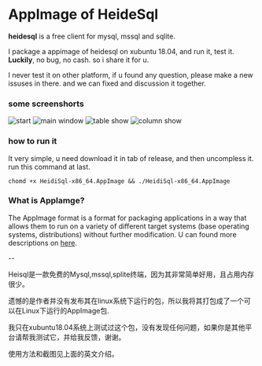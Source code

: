 # AppImage of HeideSql

**heidesql** is a free client for mysql, mssql and sqlite. 

I package a appimage of heidesql on xubuntu 18.04, and run it, test it. **Luckily**, no bug, no cash. so i share it for u.

I never test it on other platform, if u found any question, please make a new issuses in there. and we can fixed and discussion it together.

### some screenshorts
![start](https://raw.githubusercontent.com/viger/AppImage_HeideSql/master/screenshorts/Selection_013.png)
![main window](https://raw.githubusercontent.com/viger/AppImage_HeideSql/master/screenshorts/Selection_014.png)
![table show](https://raw.githubusercontent.com/viger/AppImage_HeideSql/master/screenshorts/Selection_015.png)
![column show](https://raw.githubusercontent.com/viger/AppImage_HeideSql/master/screenshorts/Selection_016.png)

### how to run it
It very simple, u need download it in tab of release, and then uncompless it. run this command at last.
```
chomd +x HeidiSql-x86_64.AppImage && ./HeidiSql-x86_64.AppImage
```

### What is AppIamge?
The AppImage format is a format for packaging applications in a way that allows them to run on a variety of different target systems (base operating systems, distributions) without further modification.
U can found more descriptions on [here](https://github.com/AppImage/AppImageKit).

--

Heisql是一款免费的Mysql,mssql,splite终端，因为其非常简单好用，且占用内存很少。

遗憾的是作者并没有发布其在linux系统下运行的包，所以我将其打包成了一个可以在Linux下运行的AppImage包.

我只在xubuntu18.04系统上测试过这个包，没有发现任何问题，如果你是其他平台请帮我测试它，并给我反馈，谢谢。

使用方法和截图见上面的英文介绍。